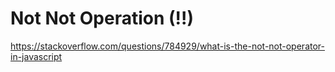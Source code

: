 # Not Not Operation (!!)

https://stackoverflow.com/questions/784929/what-is-the-not-not-operator-in-javascript
